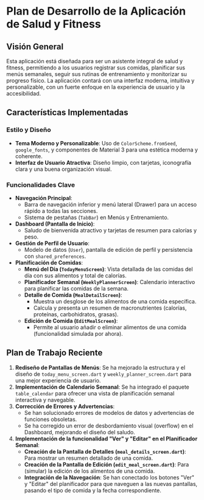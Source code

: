 # Plan de Desarrollo de la Aplicación de Salud y Fitness

## Visión General

Esta aplicación está diseñada para ser un asistente integral de salud y fitness, permitiendo a los usuarios registrar sus comidas, planificar sus menús semanales, seguir sus rutinas de entrenamiento y monitorizar su progreso físico. La aplicación contará con una interfaz moderna, intuitiva y personalizable, con un fuerte enfoque en la experiencia de usuario y la accesibilidad.

## Características Implementadas

### Estilo y Diseño

*   **Tema Moderno y Personalizable**: Uso de `ColorScheme.fromSeed`, `google_fonts`, y componentes de Material 3 para una estética moderna y coherente.
*   **Interfaz de Usuario Atractiva**: Diseño limpio, con tarjetas, iconografía clara y una buena organización visual.

### Funcionalidades Clave

*   **Navegación Principal**:
    *   Barra de navegación inferior y menú lateral (Drawer) para un acceso rápido a todas las secciones.
    *   Sistema de pestañas (`TabBar`) en Menús y Entrenamiento.
*   **Dashboard (Pantalla de Inicio)**:
    *   Saludo de bienvenida atractivo y tarjetas de resumen para calorías y peso.
*   **Gestión de Perfil de Usuario**:
    *   Modelo de datos (`User`), pantalla de edición de perfil y persistencia con `shared_preferences`.
*   **Planificación de Comidas**:
    *   **Menú del Día (`TodayMenuScreen`)**: Vista detallada de las comidas del día con sus alimentos y total de calorías.
    *   **Planificador Semanal (`WeeklyPlannerScreen`)**: Calendario interactivo para planificar las comidas de la semana.
    *   **Detalle de Comida (`MealDetailScreen`)**:
        *   Muestra un desglose de los alimentos de una comida específica.
        *   Calcula y presenta un resumen de macronutrientes (calorías, proteínas, carbohidratos, grasas).
    *   **Edición de Comida (`EditMealScreen`)**:
        *   Permite al usuario añadir o eliminar alimentos de una comida (funcionalidad simulada por ahora).

## Plan de Trabajo Reciente

1.  **Rediseño de Pantallas de Menús**: Se ha mejorado la estructura y el diseño de `today_menu_screen.dart` y `weekly_planner_screen.dart` para una mejor experiencia de usuario.
2.  **Implementación de Calendario Semanal**: Se ha integrado el paquete `table_calendar` para ofrecer una vista de planificación semanal interactiva y navegable.
3.  **Corrección de Errores y Advertencias**:
    *   Se han solucionado errores de modelos de datos y advertencias de funciones obsoletas.
    *   Se ha corregido un error de desbordamiento visual (overflow) en el Dashboard, mejorando el diseño del saludo.
4.  **Implementación de la funcionalidad "Ver" y "Editar" en el Planificador Semanal**:
    *   **Creación de la Pantalla de Detalles (`meal_details_screen.dart`)**: Para mostrar un resumen detallado de una comida.
    *   **Creación de la Pantalla de Edición (`edit_meal_screen.dart`)**: Para (simular) la edición de los alimentos de una comida.
    *   **Integración de la Navegación**: Se han conectado los botones "Ver" y "Editar" del planificador para que naveguen a las nuevas pantallas, pasando el tipo de comida y la fecha correspondiente.
